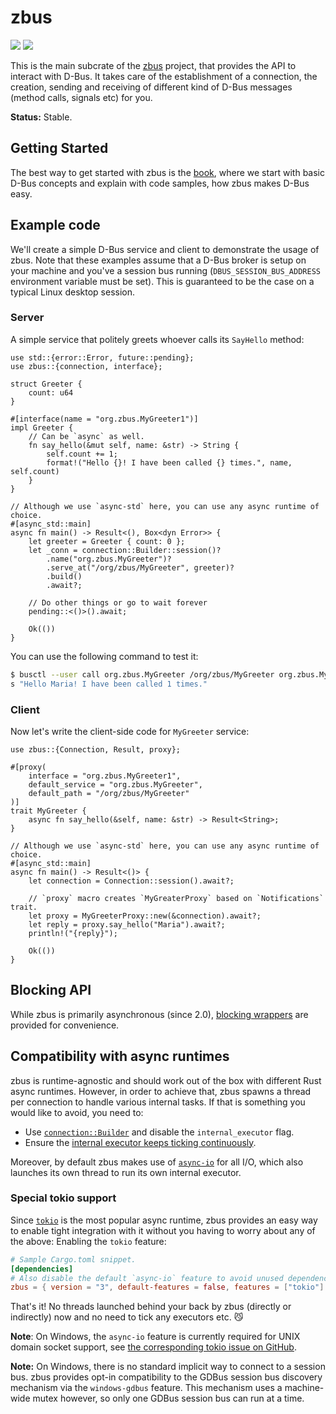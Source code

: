 # zbus

[![](https://docs.rs/zbus/badge.svg)](https://docs.rs/zbus/) [![](https://img.shields.io/crates/v/zbus)](https://crates.io/crates/zbus)

This is the main subcrate of the [zbus] project, that provides the API to interact with D-Bus. It
takes care of the establishment of a connection, the creation, sending and receiving of different
kind of D-Bus messages (method calls, signals etc) for you.

**Status:** Stable.

## Getting Started

The best way to get started with zbus is the [book](https://dbus2.github.io/zbus/), where we start
with basic D-Bus concepts and explain with code samples, how zbus makes D-Bus easy.

## Example code

We'll create a simple D-Bus service and client to demonstrate the usage of zbus. Note that these
examples assume that a D-Bus broker is setup on your machine and you've a session bus running
(`DBUS_SESSION_BUS_ADDRESS` environment variable must be set). This is guaranteed to be the case on
a typical Linux desktop session.

### Server

A simple service that politely greets whoever calls its `SayHello` method:

```rust,no_run
use std::{error::Error, future::pending};
use zbus::{connection, interface};

struct Greeter {
    count: u64
}

#[interface(name = "org.zbus.MyGreeter1")]
impl Greeter {
    // Can be `async` as well.
    fn say_hello(&mut self, name: &str) -> String {
        self.count += 1;
        format!("Hello {}! I have been called {} times.", name, self.count)
    }
}

// Although we use `async-std` here, you can use any async runtime of choice.
#[async_std::main]
async fn main() -> Result<(), Box<dyn Error>> {
    let greeter = Greeter { count: 0 };
    let _conn = connection::Builder::session()?
        .name("org.zbus.MyGreeter")?
        .serve_at("/org/zbus/MyGreeter", greeter)?
        .build()
        .await?;

    // Do other things or go to wait forever
    pending::<()>().await;

    Ok(())
}
```

You can use the following command to test it:

```bash
$ busctl --user call org.zbus.MyGreeter /org/zbus/MyGreeter org.zbus.MyGreeter1 SayHello s "Maria"
s "Hello Maria! I have been called 1 times."
```

### Client

Now let's write the client-side code for `MyGreeter` service:

```rust,no_run
use zbus::{Connection, Result, proxy};

#[proxy(
    interface = "org.zbus.MyGreeter1",
    default_service = "org.zbus.MyGreeter",
    default_path = "/org/zbus/MyGreeter"
)]
trait MyGreeter {
    async fn say_hello(&self, name: &str) -> Result<String>;
}

// Although we use `async-std` here, you can use any async runtime of choice.
#[async_std::main]
async fn main() -> Result<()> {
    let connection = Connection::session().await?;

    // `proxy` macro creates `MyGreaterProxy` based on `Notifications` trait.
    let proxy = MyGreeterProxy::new(&connection).await?;
    let reply = proxy.say_hello("Maria").await?;
    println!("{reply}");

    Ok(())
}
```

## Blocking API

While zbus is primarily asynchronous (since 2.0), [blocking wrappers][bw] are provided for
convenience.

## Compatibility with async runtimes

zbus is runtime-agnostic and should work out of the box with different Rust async runtimes. However,
in order to achieve that, zbus spawns a thread per connection to handle various internal tasks. If
that is something you would like to avoid, you need to:

* Use [`connection::Builder`] and disable the `internal_executor` flag.
* Ensure the [internal executor keeps ticking continuously][iektc].

Moreover, by default zbus makes use of [`async-io`] for all I/O, which also launches its own thread
to run its own internal executor.

### Special tokio support

Since [`tokio`] is the most popular async runtime, zbus provides an easy way to enable tight
integration with it without you having to worry about any of the above: Enabling the `tokio` feature:

```toml
# Sample Cargo.toml snippet.
[dependencies]
# Also disable the default `async-io` feature to avoid unused dependencies.
zbus = { version = "3", default-features = false, features = ["tokio"] }
```

That's it! No threads launched behind your back by zbus (directly or indirectly) now and no need to
tick any executors etc. 😼

**Note**: On Windows, the `async-io` feature is currently required for UNIX domain socket support,
see [the corresponding tokio issue on GitHub][tctiog].

**Note:** On Windows, there is no standard implicit way to connect to a session bus. zbus provides
opt-in compatibility to the GDBus session bus discovery mechanism via the `windows-gdbus` feature.
This mechanism uses a machine-wide mutex however, so only one GDBus session bus can run at a time.

[zbus]: https://github.com/dbus2/zbus\#readme
[bw]: https://docs.rs/zbus/latest/zbus/blocking/index.html
[iektc]: https://docs.rs/zbus/latest/zbus/connection/struct.Connection.html#examples-1
[tctiog]: https://github.com/tokio-rs/tokio/issues/2201
[`connection::Builder`]: https://docs.rs/zbus/latest/zbus/connection/struct.ConnectionBuilder.html
[`tokio`]: https://crates.io/crates/tokio
[`async-io`]: https://crates.io/crates/async-io
